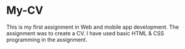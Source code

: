 # My-CV
This is my first assignment in Web and mobile app development. The assignment was to create a CV.
I have used basic HTML & CSS programming in the assignment.
